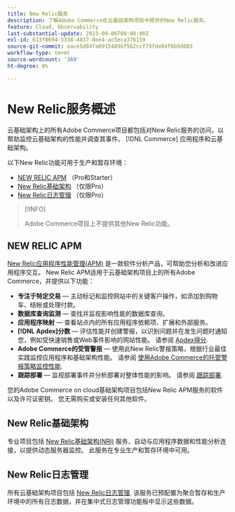 ```yaml
---
title: New Relic服务
description: 了解Adobe Commerce在云基础架构项目中提供的New Relic服务。
feature: Cloud, Observability
last-substantial-update: 2023-09-06T00:00:00Z
exl-id: 613f0694-5338-4037-8ee4-ac5eca376159
source-git-commit: eace5d84fa0915489bf562ccf79fde04f6b9d083
workflow-type: tm+mt
source-wordcount: '369'
ht-degree: 0%

---
```


# New Relic服务概述

云基础架构上的所有Adobe Commerce项目都包括对New Relic服务的访问，以帮助监控云基础架构的性能并调查其事件。 [!DNL Commerce] 应用程序和云基础架构。

以下New Relic功能可用于生产和暂存环境：

- [NEW RELIC APM](#new-relic-apm) （Pro和Starter）
- [New Relic基础架构](#new-relic-infrastructure) （仅限Pro）
- [New Relic日志管理](#new-relic-logs) （仅限Pro）

>[!INFO]
>
>Adobe Commerce项目上不提供其他New Relic功能。

## NEW RELIC APM

[New Relic应用程序性能管理(APM)](https://docs.newrelic.com/introduction-apm/) 是一款软件分析产品，可帮助您分析和改进应用程序交互。 New Relic APM适用于云基础架构项目上的所有Adobe Commerce，并提供以下功能：

- **专注于特定交易** — 主动标记和监控网站中的关键客户操作，如添加到购物车、结帐或处理付款。
- **数据库查询监测** — 查找并监视影响性能的数据库查询。
- **应用程序映射** — 查看站点内的所有应用程序依赖项、扩展和外部服务。
- **[!DNL Apdex]分数** — 评估性能并创建警报，以识别问题并在发生问题时通知您，例如受快速销售或Web事件影响的网站性能。 请参阅 [Apdex得分](https://docs.newrelic.com/docs/apm/new-relic-apm/apdex/apdex-measure-user-satisfaction/).
- **Adobe Commerce的受管警报** — 使用此New Relic警报策略，根据行业最佳实践监控应用程序和基础架构性能。 请参阅 [使用Adobe Commerce的托管警报策略监控性能](investigate-performance.md/#monitor-performance-with-managed-alerts).
- **跟踪部署** — 监视部署事件并分析部署对整体性能的影响。 请参阅 [跟踪部署](track-deployments.md).

您的Adobe Commerce on cloud基础架构项目包括New Relic APM服务的软件以及许可证密钥。 您无需购买或安装任何其他软件。

## New Relic基础架构

专业项目包括 [New Relic基础架构(NRI)](https://docs.newrelic.com/docs/infrastructure/infrastructure-monitoring/get-started/get-started-infrastructure-monitoring/) 服务，自动与应用程序数据和性能分析连接，以提供动态服务器监控。 此服务在专业生产和暂存环境中可用。

## New Relic日志管理

所有云基础架构项目包括 [New Relic日志管理](log-management.md). 该服务已预配置为聚合暂存和生产环境中的所有日志数据，并在集中式日志管理功能板中显示这些数据。
